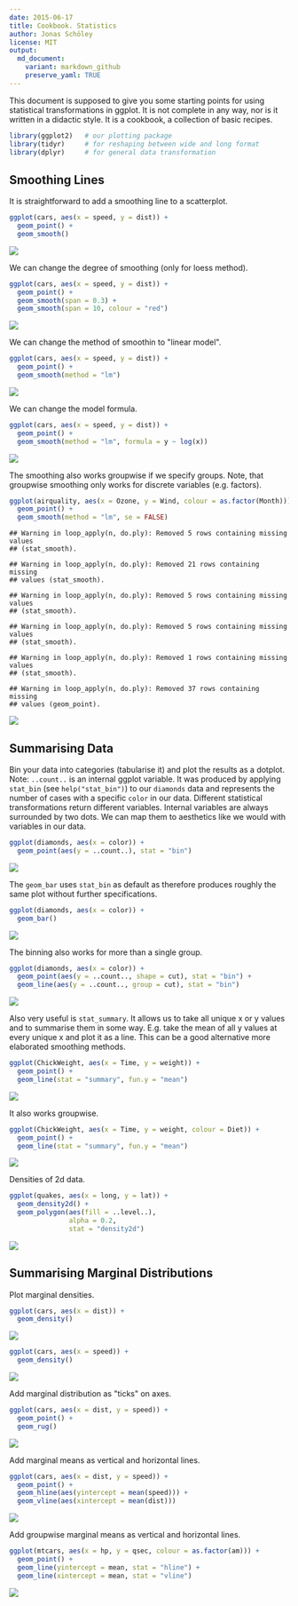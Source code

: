 ```yaml
---
date: 2015-06-17
title: Cookbook. Statistics
author: Jonas Schöley
license: MIT
output:
  md_document:
    variant: markdown_github
    preserve_yaml: TRUE
---
```


This document is supposed to give you some starting points for using statistical transformations in ggplot. It is not complete in any way, nor is it written in a didactic style. It is a cookbook, a collection of basic recipes.

``` r
library(ggplot2)   # our plotting package
library(tidyr)     # for reshaping between wide and long format
library(dplyr)     # for general data transformation
```

Smoothing Lines
---------------

It is straightforward to add a smoothing line to a scatterplot.

``` r
ggplot(cars, aes(x = speed, y = dist)) +
  geom_point() +
  geom_smooth()
```

![](README_files/figure-markdown_github/unnamed-chunk-2-1.png)

We can change the degree of smoothing (only for loess method).

``` r
ggplot(cars, aes(x = speed, y = dist)) +
  geom_point() +
  geom_smooth(span = 0.3) +
  geom_smooth(span = 10, colour = "red")
```

![](README_files/figure-markdown_github/unnamed-chunk-3-1.png)

We can change the method of smoothin to "linear model".

``` r
ggplot(cars, aes(x = speed, y = dist)) +
  geom_point() +
  geom_smooth(method = "lm")
```

![](README_files/figure-markdown_github/unnamed-chunk-4-1.png)

We can change the model formula.

``` r
ggplot(cars, aes(x = speed, y = dist)) +
  geom_point() +
  geom_smooth(method = "lm", formula = y ~ log(x))
```

![](README_files/figure-markdown_github/unnamed-chunk-5-1.png)

The smoothing also works groupwise if we specify groups. Note, that groupwise smoothing only works for discrete variables (e.g. factors).

``` r
ggplot(airquality, aes(x = Ozone, y = Wind, colour = as.factor(Month))) +
  geom_point() +
  geom_smooth(method = "lm", se = FALSE)
```

    ## Warning in loop_apply(n, do.ply): Removed 5 rows containing missing values
    ## (stat_smooth).

    ## Warning in loop_apply(n, do.ply): Removed 21 rows containing missing
    ## values (stat_smooth).

    ## Warning in loop_apply(n, do.ply): Removed 5 rows containing missing values
    ## (stat_smooth).

    ## Warning in loop_apply(n, do.ply): Removed 5 rows containing missing values
    ## (stat_smooth).

    ## Warning in loop_apply(n, do.ply): Removed 1 rows containing missing values
    ## (stat_smooth).

    ## Warning in loop_apply(n, do.ply): Removed 37 rows containing missing
    ## values (geom_point).

![](README_files/figure-markdown_github/unnamed-chunk-6-1.png)

Summarising Data
----------------

Bin your data into categories (tabularise it) and plot the results as a dotplot. Note: `..count..` is an internal ggplot variable. It was produced by applying `stat_bin` (see `help("stat_bin")`) to our `diamonds` data and represents the number of cases with a specific `color` in our data. Different statistical transformations return different variables. Internal variables are always surrounded by two dots. We can map them to aesthetics like we would with variables in our data.

``` r
ggplot(diamonds, aes(x = color)) +
  geom_point(aes(y = ..count..), stat = "bin")
```

![](README_files/figure-markdown_github/unnamed-chunk-7-1.png)

The `geom_bar` uses `stat_bin` as default as therefore produces roughly the same plot without further specifications.

``` r
ggplot(diamonds, aes(x = color)) +
  geom_bar()
```

![](README_files/figure-markdown_github/unnamed-chunk-8-1.png)

The binning also works for more than a single group.

``` r
ggplot(diamonds, aes(x = color)) +
  geom_point(aes(y = ..count.., shape = cut), stat = "bin") +
  geom_line(aes(y = ..count.., group = cut), stat = "bin")
```

![](README_files/figure-markdown_github/unnamed-chunk-9-1.png)

Also very useful is `stat_summary`. It allows us to take all unique x or y values and to summarise them in some way. E.g. take the mean of all y values at every unique x and plot it as a line. This can be a good alternative more elaborated smoothing methods.

``` r
ggplot(ChickWeight, aes(x = Time, y = weight)) +
  geom_point() +
  geom_line(stat = "summary", fun.y = "mean")
```

![](README_files/figure-markdown_github/unnamed-chunk-10-1.png)

It also works groupwise.

``` r
ggplot(ChickWeight, aes(x = Time, y = weight, colour = Diet)) +
  geom_point() +
  geom_line(stat = "summary", fun.y = "mean")
```

![](README_files/figure-markdown_github/unnamed-chunk-11-1.png)

Densities of 2d data.

``` r
ggplot(quakes, aes(x = long, y = lat)) +
  geom_density2d() +
  geom_polygon(aes(fill = ..level..),
               alpha = 0.2,
               stat = "density2d")
```

![](README_files/figure-markdown_github/unnamed-chunk-12-1.png)

Summarising Marginal Distributions
----------------------------------

Plot marginal densities.

``` r
ggplot(cars, aes(x = dist)) +
  geom_density()
```

![](README_files/figure-markdown_github/unnamed-chunk-13-1.png)

``` r
ggplot(cars, aes(x = speed)) +
  geom_density()
```

![](README_files/figure-markdown_github/unnamed-chunk-13-2.png)

Add marginal distribution as "ticks" on axes.

``` r
ggplot(cars, aes(x = dist, y = speed)) +
  geom_point() +
  geom_rug()
```

![](README_files/figure-markdown_github/unnamed-chunk-14-1.png)

Add marginal means as vertical and horizontal lines.

``` r
ggplot(cars, aes(x = dist, y = speed)) +
  geom_point() +
  geom_hline(aes(yintercept = mean(speed))) +
  geom_vline(aes(xintercept = mean(dist)))
```

![](README_files/figure-markdown_github/unnamed-chunk-15-1.png)

Add groupwise marginal means as vertical and horizontal lines.

``` r
ggplot(mtcars, aes(x = hp, y = qsec, colour = as.factor(am))) +
  geom_point() +
  geom_line(yintercept = mean, stat = "hline") +
  geom_line(xintercept = mean, stat = "vline")
```

![](README_files/figure-markdown_github/unnamed-chunk-16-1.png)

